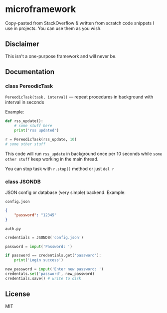 # microframework

Copy-pasted from StackOverflow & written from scratch code snippets I use in projects. You can use them as you wish.

## Disclaimer

This isn't a one-purpose framework and will never be.

## Documentation

### class PereodicTask

`PereodicTask(task, interval)` — repeat procedures in background with interval in seconds

Example:

```python
def rss_update():
    # some stuff here
    print('rss updated')

r = PereodicTask(rss_update, 10)
# some other stuff
```

This code will run `rss_update` in background once per 10 seconds while `some other stuff` keep working in the main thread.

You can stop task with `r.stop()` method or just `del r`

### class JSONDB

JSON config or database (very simple) backend. Example:

`config.json`

```json
{
    "password": "12345"
}
```

`auth.py`

```python
credentials = JSONDB('config.json')

password = input('Password: ')

if password == credentials.get('password'):
    print('Login success')

new_password = input('Enter new password: ')
credentals.set('password', new_password)
credentials.save() # write to disk

```

## License

MIT